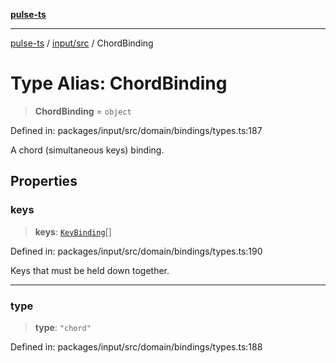 [**pulse-ts**](../../../README.md)

***

[pulse-ts](../../../README.md) / [input/src](../README.md) / ChordBinding

# Type Alias: ChordBinding

> **ChordBinding** = `object`

Defined in: packages/input/src/domain/bindings/types.ts:187

A chord (simultaneous keys) binding.

## Properties

### keys

> **keys**: [`KeyBinding`](KeyBinding.md)[]

Defined in: packages/input/src/domain/bindings/types.ts:190

Keys that must be held down together.

***

### type

> **type**: `"chord"`

Defined in: packages/input/src/domain/bindings/types.ts:188
